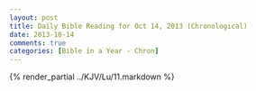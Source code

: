 ```yaml
---
layout: post
title: Daily Bible Reading for Oct 14, 2013 (Chronological)
date: 2013-10-14
comments: true
categories: [Bible in a Year - Chron]
---
```

{% render_partial ../KJV/Lu/11.markdown %}
